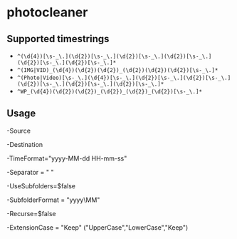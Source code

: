 # photocleaner

## Supported timestrings
- `^(\d{4})[\s-_\.](\d{2})[\s-_\.](\d{2})[\s-_\.](\d{2})[\s-_\.](\d{2})[\s-_\.](\d{2})[\s-_\.]*`
- `^(IMG|VID)_(\d{4})(\d{2})(\d{2})_(\d{2})(\d{2})(\d{2})[\s-_\.]*`
- `^(Photo|Video)[\s-_\.](\d{4})[\s-_\.](\d{2})[\s-_\.](\d{2})[\s-_\.](\d{2})[\s-_\.](\d{2})[\s-_\.](\d{2})[\s-_\.]*`
- `^WP_(\d{4})(\d{2})(\d{2})_(\d{2})_(\d{2})_(\d{2})[\s-_\.]*`

## Usage
-Source

-Destination

-TimeFormat="yyyy-MM-dd HH-mm-ss"

-Separator = " "

-UseSubfolders=$false

-SubfolderFormat = "yyyy\\MM"

-Recurse=$false

-ExtensionCase = "Keep" ("UpperCase","LowerCase","Keep")